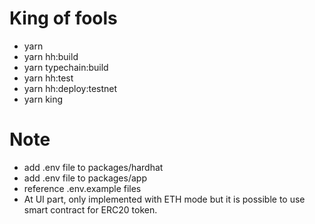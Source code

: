 # King of fools

- yarn
- yarn hh:build
- yarn typechain:build
- yarn hh:test
- yarn hh:deploy:testnet
- yarn king

# Note

- add .env file to packages/hardhat
- add .env file to packages/app
- reference .env.example files
- At UI part, only implemented with ETH mode but it is possible to use smart contract for ERC20 token.
